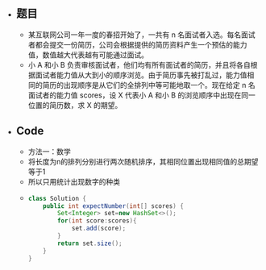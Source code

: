 - ## 题目
	- 某互联网公司一年一度的春招开始了，一共有 n 名面试者入选。每名面试者都会提交一份简历，公司会根据提供的简历资料产生一个预估的能力值，数值越大代表越有可能通过面试。
	- 小 A 和小 B 负责审核面试者，他们均有所有面试者的简历，并且将各自根据面试者能力值从大到小的顺序浏览。由于简历事先被打乱过，能力值相同的简历的出现顺序是从它们的全排列中等可能地取一个。现在给定 n 名面试者的能力值 scores，设 X 代表小 A 和小 B 的浏览顺序中出现在同一位置的简历数，求 X 的期望。
- ## Code
	- 方法一：数学
	- 将长度为n的排列分别进行两次随机排序，其相同位置出现相同值的总期望等于1
	- 所以只用统计出现数字的种类
	- ```java
	  class Solution {
	      public int expectNumber(int[] scores) {
	          Set<Integer> set=new HashSet<>();
	          for(int score:scores){
	              set.add(score);
	          } 
	          return set.size();
	      }
	  }
	  ```